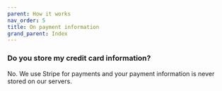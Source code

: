 ```yaml
---
parent: How it works
nav_order: 5
title: On payment information
grand_parent: Index
---
```


### Do you store my credit card information?

No. We use Stripe for payments and your payment information is never stored on our servers.
